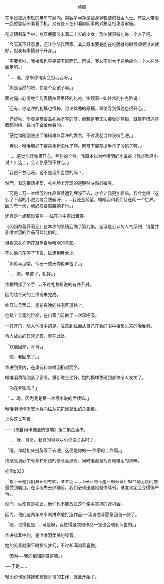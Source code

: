 <p align="center">终章</p>

在平日接近末班的电车车厢内，乘客多半净是些身穿套装的社会人士。有些人带着一脸倦容低头看着手机，又有些人在和看似同事的对象互相发着牢骚。

在这辆列车当中，身穿便服又未满二十岁的少女，恐怕就只有礼祢一个人了吧。

「今天真不好意思，还让你陪我回家。其实原本要是能在吃晚餐的时候顺便讨论就好，但我有事情分不开身。」

「不要紧啦，我接着也只是要下班而已。再说，我总不能大半夜地放你一个人在外面走吧。」

「……喔，原来你确实会担心我呀。」

「那是当然的吧，你是个女孩子啊。」

面对露出心情绝佳的表情拉着吊环的礼祢，纮顶着一如往常的扑克脸说：

「还有，你这次的初稿也很棒。讨论优秀的原稿，即使弄到很晚也很开心。」

「还好啦，毕竟是我雾岛礼祢所写的呀。倘若是我无法接受的原稿，就算不惜违背截稿时间，我也不会给你看的。」

「感觉你刚刚说出了编辑难以容许的发言，不过我就当作没听到吧。」

「再说，唯唯羽好不容易重新振作了嘛。我可不能写出半吊子的稿子呀。」

「……感觉你好像很开心。照你的个性，我原本以为唯唯羽的小说被《我想看轻小说！》选上，会让你感到不甘心。」

「我很不甘心呀。这不是理所当然的吗？」

然而，和这番话相反，礼祢脸上浮现的是毅然决然的微笑。

「可是，万一唯唯羽的作品继续遭到埋没下去，才会让我更加懊恼。我会觉得『这么了不起的小说为啥会腰斩呀』……我还是希望，唯唯羽和我们待在同一个世界。因为有一天，我必须要超越她才行。」

还真是一点都没变呢──纮在心中露出苦笑。

《闪钢的葛萝莉亚》在本次的原稿迎向了第九集。这可是公认的人气系列，销量并非唯唯羽的作品可以比拟的。

但看来礼祢仍在凝望着唯唯羽的背影。

不久后电车停了下来，纮走到月台上。

「那就再见喽。今天一整天你也辛苦了。」

「……嗯。辛苦了，礼祢。」

纮稍稍挥了个手……不过礼祢所说的有些不对。

因为纮今天的工作尚未完成。

纮穿过剪票口，走在夜晚的住宅区道路上。

他踏上公寓的阶梯，在自家门前做了一次深呼吸。

一打开门，映入他眼中的是，注意到纮而从自己在看的书中抬起头来的唯唯羽。

令人放心的日常光景，就在此处。

「欢迎回来，哥哥。」

「嗯，我回来了。」

纮进到室内，在桌前和唯唯羽相对而坐。

唯唯羽稍稍绷紧了表情，重新跪坐坐好。她的模样生硬到都快令人发笑了。

「你在紧张吗？」

「……嗯。因为我是第一次写小说的后续嘛。」

唯唯羽惶惶不安地看向纮从包包里拿出的几张纸。

上头这么写着：

──《来自阿卡迪亚的彼端》第二集企画书。

「……嗳，哥哥。我真的可以写小说没关系吗？」

「嗯，你就抬头挺胸写下去吧。这便是你的──作家的工作啊。」

纮感受到心中有某种炽热的情绪高涨着，同时笔直凝视着唯唯羽的双眸。

插图p323

「接下来是我们真正的考验，唯唯羽……《来自阿卡迪亚的彼端》如今毫无疑问地最受到瞩目。在读者失去兴趣前，我们必须迅速地制作续刊。进度肯定会变得很严苛。」

然而，纵使真是如此，他们也不能放过这个亲手掌握的好机会。

因为，他们这两年来不断拼命地打造作品──读者总算愿意回首一顾了。

「嗯，说得也是……可是呀，我觉得这次的作品一定也会顺利问世的。」

传进纮耳中的，是唯唯羽柔美的嗓音。

她的笑容就像平时那么梦幻，不过却满溢着喜悦。

「因为──我的编辑是哥哥嘛。」

──于是……

轻小说作家妹妹和编辑哥哥的工作，就此开始了。

